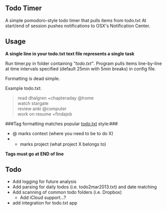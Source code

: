 ## Todo Timer ##

A simple pomodoro-style todo timer that pulls items from todo.txt
At start/end of session pushes notifications to OSX's Notification Center.

## Usage ##

**A single line in your todo.txt text file represents a single task**  

Run timer.py in folder containing _"todo.txt"_. Program pulls items line-by-line
at time intervals specified (default 25min with 5min breaks) in config file.

Formatting is dead simple.  

Example todo.txt:  
>  read dhalgren +chapteraday @home  
>  watch stargate  
>  review anki @computer  
>  work on resume +findajob  

###Tag formatting matches popular [todo.txt](http://todotxt.com) style:###
 - @ marks context (where you need to be to do X)
 - + marks project (what project X belongs to)

**Tags must go at END of line**

## Todo ##

 - Add logging for future analysis
 - Add parsing for daily todos (i.e. todo2mar2013.txt) and date matching
 - Add scanning of common todo folders (i.e. Dropbox)
	- Add iCloud support...?
 - add integration for todo.txt app
